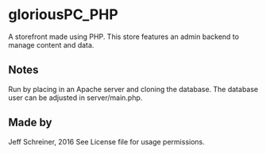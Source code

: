 # gloriousPC_PHP
A storefront made using PHP. This store features an admin backend to manage content and data.

## Notes
Run by placing in an Apache server and cloning the database.
The database user can be adjusted in server/main.php.  

## Made by
Jeff Schreiner, 2016
See License file for usage permissions.